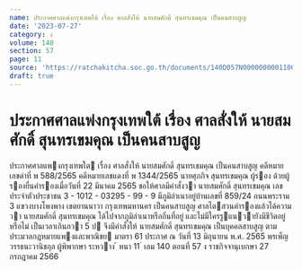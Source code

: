 ```yaml
---
name: ประกาศศาลแพ่งกรุงเทพใต้ เรื่อง ศาลสั่งให้ นายสมศักดิ์ สุนทรเขมคุณ เป็นคนสาบสูญ
date: '2023-07-27'
category: ง
volume: 140
section: 57
page: 11
source: 'https://ratchakitcha.soc.go.th/documents/140D057N0000000001100.pdf'
draft: true
---
```


# ประกาศศาลแพ่งกรุงเทพใต้ เรื่อง ศาลสั่งให้ นายสมศักดิ์ สุนทรเขมคุณ เป็นคนสาบสูญ

ประกาศศาลแพงกรุงเทพใต เรื่อง ศาลสั่งให้ นายสมศักดิ์ สุนทรเขมคุณ เป็นคนสาบสูญ คดีหมายเลขดําที่ พ 588/2565 คดีหมายเลขแดงที่ พ 1344/2565 นายศุภกิจ สุนทรเขมคุณ ผู้รอง ด้วยผู้รองยื่นคํารองเมื่อวันที่ 22 มีนาคม 2565 ขอให้ศาลมีคําสั่งวา นายสมศักดิ์ สุนทรเขมคุณ เลขประจําตัวประชาชน 3 - 1012 - 03295 - 99 - 9 มีภูมิลําเนาอยู่บ้านเลขที่ 859/24 ถนนพระราม 3 แขวงบางโพงพาง เขตยานนาวา กรุงเทพมหานคร เป็นคนสาบสูญ ศาลไตสวนคํารองแล้วได้ความวา นายสมศักดิ์ สุนทรเขมคุณ ได้ไปจากภูมิลําเนาหรือถิ่นที่อยู่ และไม่มีใครรูแนวายังมีชีวิตอยู่หรือไม่ เป็นเวลาเกินกวา 5 ป จึงมีคําสั่งให้ นายสมศักดิ์ สุนทรเขมคุณ เป็นบุคคลสาบสูญ ตามประมวลกฎหมายแพงและพาณิชย มาตรา 61 ประกาศ ณ วันที่ 13 มิถุนายน พ.ศ. 2565 พรเพ็ญ วรรธนะวานิชกุล ผู้พิพากษา ระหวาง ้ หนา 11 ่ เลม 140 ตอนที่ 57 ง ราชกิจจานุเบกษา 27 กรกฎาคม 2566
